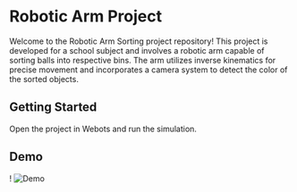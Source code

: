 # Robotic Arm Project

Welcome to the Robotic Arm Sorting project repository! This project is developed for a school subject and involves a robotic arm capable of sorting balls into respective bins. The arm utilizes inverse kinematics for precise movement and incorporates a camera system to detect the color of the sorted objects.

## Getting Started
Open the project in Webots and run the simulation.

## Demo
!
![Demo](Documentation/robotics_preview.png)

